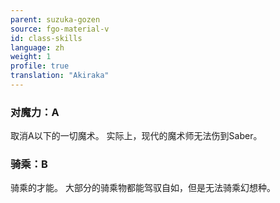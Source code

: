 ```yaml
---
parent: suzuka-gozen
source: fgo-material-v
id: class-skills
language: zh
weight: 1
profile: true
translation: "Akiraka"
---
```


### 对魔力：A

取消A以下的一切魔术。
实际上，现代的魔术师无法伤到Saber。

### 骑乘：B

骑乘的才能。
大部分的骑乘物都能驾驭自如，但是无法骑乘幻想种。
